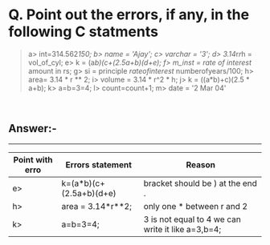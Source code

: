 
# Q. Point out the errors, if any, in the following C statments

> a> int=314.562*150; b> name = 'Ajay'; c> varchar = '3'; d> 3.14*r*r*h = vol_of_cyl;  e> k = (a*b)(c+(2.5a+b)(d+e); f> m_inst = rate of interest* amount in rs;  g> si = principle *rateofinterest* numberofyears/100;  h> area= 3.14 * r ** 2;  i> volume = 3.14 * r^2 * h;  j> k = ((a*b)+c)(2.5 * a+b);  k> a=b=3=4;  l> count=count+1;  m> date = '2 Mar 04'

&nbsp;

## Answer:-

---

| **Point with erro** | **Errors statement** | **Reason** |
| ----- | ---------- | ------ |
| e> | k=(a*b)(c+(2.5a+b)(d+e)| bracket should be ) at the end . |
| h> | area = 3.14*r**2; | only one * between r and 2|
| k> | a=b=3=4; | 3 is not equal to 4 we can write it like a=3,b=4; |
